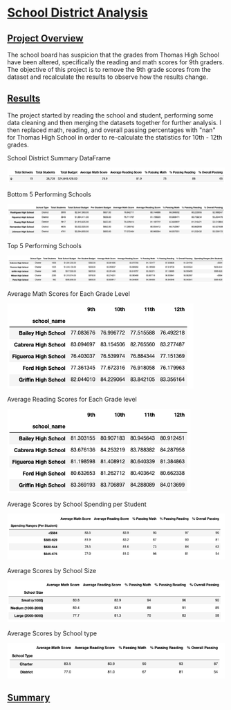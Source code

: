 # <u>School District Analysis</u>

## <u>Project Overview</u>
The school board has suspicion that the grades from Thomas High School have been altered, specifically the reading and math scores for 9th graders.  The objective of this project is to remove the 9th grade scores from the dataset and recalculate the results to observe how the results change.

## <u>Results</u>

The project started by reading the school and student, performing some data cleaning and then merging the datasets together for further analysis.  I then replaced math, reading, and overall passing percentages with "nan" for Thomas High School in order to re-calculate the statistics for 10th - 12th grades.


School District Summary DataFrame

![School District Summary](https://github.com/cadejackson/School_District_Analysis/blob/main/Resources/District%20Summary.png)

Bottom 5 Performing Schools

![Bottom 5 Performing Schools](https://github.com/cadejackson/School_District_Analysis/blob/main/Resources/Bottom%205%20Schools.png)

Top 5 Performing Schools

![Top 5 Performing Schools](https://github.com/cadejackson/School_District_Analysis/blob/main/Resources/Top%205%20Schools.png)

Average Math Scores for Each Grade Level

![Average Math Scores by Grade](https://github.com/cadejackson/School_District_Analysis/blob/main/Resources/Average%20Math%20Scores%20by%20Grade.png)

Average Reading Scores for Each Grade level

![Average Reading Scores by Grade](https://github.com/cadejackson/School_District_Analysis/blob/main/Resources/Average%20Reading%20Scores%20by%20Grade.png)

Average Scores by School Spending per Student

![Average Scores by School Spedning per Student](https://github.com/cadejackson/School_District_Analysis/blob/main/Resources/Scores%20by%20School%20Spending.png)

Average Scores by School Size

![Average Scores by School Size](https://github.com/cadejackson/School_District_Analysis/blob/main/Resources/Scores%20by%20School%20Size.png)

Average Scores by School type

![Average Scores by School Type](https://github.com/cadejackson/School_District_Analysis/blob/main/Resources/Scores%20by%20School%20Type.png)

## <u>Summary</u>
